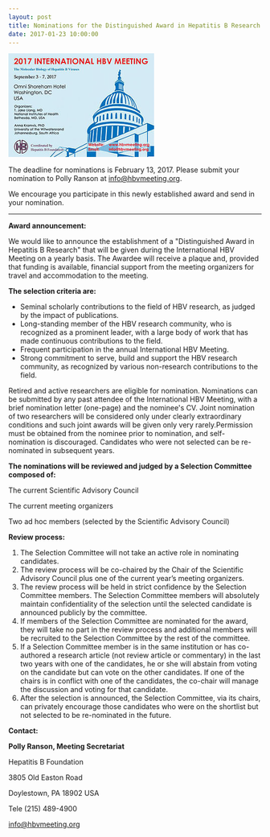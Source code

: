 ```yaml
---
layout: post
title: Nominations for the Distinguished Award in Hepatitis B Research are still open!
date: 2017-01-23 10:00:00
---
```


[![](/assets/images/nominations-for-the-distinguished-award-in-hepatitis-b-research-are-still-open.jpg)](https://jumpshare.com/v/UH6CQeyivFKTtOWXuhwk)

The deadline for nominations is February 13, 2017. Please submit your nomination to Polly Ranson at info@hbvmeeting.org.

We encourage you participate in this newly established award and send in your nomination.

---

**Award announcement:**

We would like to announce the establishment of a "Distinguished Award in Hepatitis B Research" that will be given during the International HBV Meeting on a yearly basis. The Awardee will receive a plaque and, provided that funding is available, financial support from the meeting organizers for travel and accommodation to the meeting.

**The selection criteria are:**

- Seminal scholarly contributions to the field of HBV research, as judged by the impact of publications. 
- Long-standing member of the HBV research community, who is recognized as a prominent leader, with a large body of work that has made continuous contributions to the field. 
- Frequent participation in the annual International HBV Meeting. 
- Strong commitment to serve, build and support the HBV research community, as recognized by various non-research contributions to the field.

Retired and active researchers are eligible for nomination. Nominations can be submitted by any past attendee of the International HBV Meeting, with a brief nomination letter (one-page) and the nominee's CV. Joint nomination of two researchers will be considered only under clearly extraordinary conditions and such joint awards will be given only very rarely.Permission must be obtained from the nominee prior to nomination, and self-nomination is discouraged. Candidates who were not selected can be re-nominated in subsequent years.

**The nominations will be reviewed and judged by a Selection Committee composed of:**

The current Scientific Advisory Council

The current meeting organizers

Two ad hoc members (selected by the Scientific Advisory Council)

**Review process:**

1. The Selection Committee will not take an active role in nominating candidates. 
2. The review process will be co-chaired by the Chair of the Scientific Advisory Council plus one of the current year’s meeting organizers.  
3. The review process will be held in strict confidence by the Selection Committee members. The Selection Committee members will absolutely maintain confidentiality of the selection until the selected candidate is announced publicly by the committee. 
4. If members of the Selection Committee are nominated for the award, they will take no part in the review process and additional members will be recruited to the Selection Committee by the rest of the committee. 
5. If a Selection Committee member is in the same institution or has co-authored a research article (not review article or commentary) in the last two years with one of the candidates, he or she will abstain from voting on the candidate but can vote on the other candidates. If one of the chairs is in conflict with one of the candidates, the co-chair will manage the discussion and voting for that candidate.
6. After the selection is announced, the Selection Committee, via its chairs, can privately encourage those candidates who were on the shortlist but not selected to be re-nominated in the future.

**Contact:**

**Polly Ranson, Meeting Secretariat**

Hepatitis B Foundation

3805 Old Easton Road

Doylestown, PA 18902 USA

Tele (215) 489-4900 

info@hbvmeeting.org 
